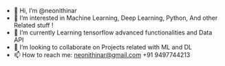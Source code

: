 - 👋 Hi, I’m @neonithinar
- 👀 I’m interested in Machine Learning, Deep Learning, Python, And other Related stuff ! 
- 🌱 I’m currently Learning tensorflow advanced functionalities and Data API 
- 💞️ I’m looking to collaborate on Projects related with ML and DL
- 📫 How to reach me: neonithinar@gmail.com +91 9497744213

<!---
neonithinar/neonithinar is a ✨ special ✨ repository because its `README.md` (this file) appears on your GitHub profile.
You can click the Preview link to take a look at your changes.
--->
